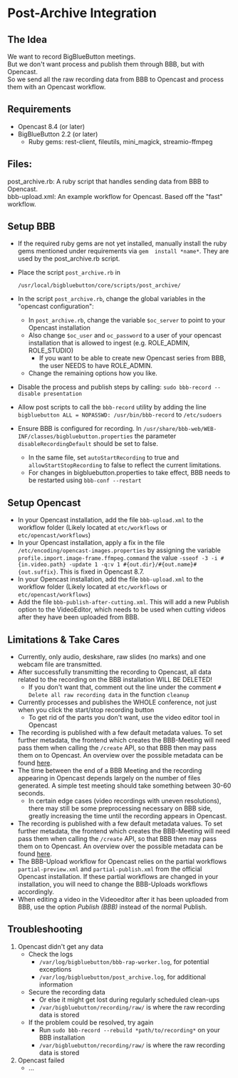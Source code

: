Post-Archive Integration
========================

The Idea
--------

We want to record BigBlueButton meetings.  
But we don't want process and publish them through BBB, but with Opencast.  
So we send all the raw recording data from BBB to Opencast and process them with an Opencast workflow.  

Requirements
--------
- Opencast 8.4 (or later)
- BigBlueButton 2.2 (or later)
	- Ruby gems: rest-client, fileutils, mini_magick, streamio-ffmpeg

Files:
--------
post_archive.rb: A ruby script that handles sending data from BBB to Opencast.  
bbb-upload.xml: An example workflow for Opencast. Based off the "fast" workflow. 

Setup BBB
--------
- If the required ruby gems are not yet installed, manually install the ruby gems mentioned under requirements via `gem 
  install *name*`. They are used by the post_archive.rb script.
- Place the script `post_archive.rb` in 
    
    `/usr/local/bigbluebutton/core/scripts/post_archive/`
- In the script `post_archive.rb`, change the global variables in the "opencast configuration":
	- In `post_archive.rb`, change the variable `$oc_server` to point to your Opencast installation
	- Also change `$oc_user` and `oc_password` to a user of your opencast installation that is allowed to ingest (e.g. 
	  ROLE_ADMIN, ROLE_STUDIO)
	    - If you want to be able to create new Opencast series from BBB, the user NEEDS to have ROLE_ADMIN.
	- Change the remaining options how you like.
- Disable the process and publish steps by calling: `sudo bbb-record --disable presentation`
- Allow post scripts to call the `bbb-record` utility by adding the line `bigbluebutton ALL = NOPASSWD: /usr/bin/bbb-record` 
  to `/etc/sudoers`
- Ensure BBB is configured for recording. In `/usr/share/bbb-web/WEB-INF/classes/bigbluebutton.properties` the parameter
  `disableRecordingDefault` should be set to false.
	- In the same file, set `autoStartRecording` to true and `allowStartStopRecording` to false to reflect the current limitations.
	- For changes in bigbluebutton.properties to take effect, BBB needs to be restarted using `bbb-conf --restart`

Setup Opencast
--------
- In your Opencast installation, add the file `bbb-upload.xml` to the workflow folder (Likely located at `etc/workflows` or `etc/opencast/workflows`)
- In your Opencast installation, apply a fix in the file `/etc/encoding/opencast-images.properties` by assigning the variable `profile.import.image-frame.ffmpeg.command` the value `-sseof -3 -i #{in.video.path} -update 1 -q:v 1 #{out.dir}/#{out.name}#{out.suffix}`. This is fixed in Opencast 8.7.
- In your Opencast installation, add the file `bbb-upload.xml` to the workflow folder (Likely located at `etc/workflows` 
  or `etc/opencast/workflows`)
- Add the file `bbb-publish-after-cutting.xml`. This will add a new Publish option to the VideoEditor, which needs to be 
  used when cutting videos after they have been uploaded from BBB. 

Limitations & Take Cares
--------
- Currently, only audio, deskshare, raw slides (no marks) and one webcam file are transmitted. 
- After successfully transmitting the recording to Opencast, all data related to the recording on the BBB installation WILL BE DELETED!
	- If you don't want that, comment out the line under the comment `# Delete all raw recording data` in the function `cleanup`
- Currently processes and publishes the WHOLE conference, not just when you click the start/stop recording button
	- To get rid of the parts you don't want, use the video editor tool in Opencast
- The recording is published with a few default metadata values. To set further metadata, the frontend which creates the BBB-Meeting will need pass them when calling the `/create` API, so that BBB then may pass them on to Opencast. An overview over the possible metadata can be found [here](https://github.com/elan-ev/opencast-bigbluebutton-integration).
- The time between the end of a BBB Meeting and the recording appearing in Opencast depends largely on the number of files generated. A simple test meeting should take something between 30-60 seconds. 
	- In certain edge cases (video recordings with uneven resolutions), there may still be some preprocessing necessary on BBB side, greatly increasing the time until the recording appears in Opencast.
- The recording is published with a few default metadata values. To set further metadata, the frontend which creates the
   BBB-Meeting will need pass them when calling the `/create` API, so that BBB then may pass them on to Opencast. An 
   overview over the possible metadata can be found [here](https://github.com/elan-ev/opencast-bigbluebutton-integration).
- The BBB-Upload workflow for Opencast relies on the partial workflows `partial-preview.xml` and `partial-publish.xml`
  from the official Opencast installation. If these partial workflows are changed in your installation, you will need
  to change the BBB-Uploads workflows accordingly.
- When editing a video in the Videoeditor after it has been uploaded from BBB, use the option *Publish (BBB)* instead of
  the normal Publish.

Troubleshooting
--------
1. Opencast didn't get any data
	- Check the logs
		- `/var/log/bigbluebutton/bbb-rap-worker.log`, for potential exceptions
		- `/var/log/bigbluebutton/post_archive.log`, for additional information
	- Secure the recording data 
		- Or else it might get lost during regularly scheduled clean-ups
		- `/var/bigbluebutton/recording/raw/` is where the raw recording data is stored
	- If the problem could be resolved, try again
		- Run `sudo bbb-record --rebuild *path/to/recording*` on your BBB installation
		- `/var/bigbluebutton/recording/raw/` is where the raw recording data is stored
2. Opencast failed
	- ...
